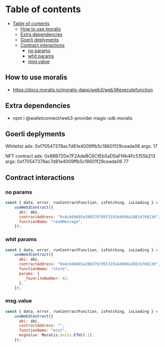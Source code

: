 # Table of contents
- [Table of contents](#table-of-contents)
  - [How to use moralis](#how-to-use-moralis)
  - [Extra dependencies](#extra-dependencies)
  - [Goerli deplyments](#goerli-deplyments)
  - [Contract interactions](#contract-interactions)
    - [no params](#no-params)
    - [whit params](#whit-params)
    - [msg.value](#msgvalue)


## How to use moralis
- https://docs.moralis.io/moralis-dapp/web3/web3#executefunction

## Extra dependencies
- npm i @walletconnect/web3-provider magic-sdk moralis

## Goerli deplyments
Whitelist
adx: 0xf70547378ac7d81e4009ffb5c18601f29ceada06
args: 17

NFT contract
adx: 0x88B72De7F2AdeBC6CfEb5aD5aFf4b4Fc5155b213
args: 0xf70547378ac7d81e4009ffb5c18601f29ceada06 77

## Contract interactions
### no params
```jsx
const { data, error, runContractFunction, isFetching, isLoading } =
    useWeb3Contract({
      abi: abi,
      contractAddress: "0xAcb69A95a280276795F2191A469da2881b70813d",
      functionName: "readMessage",
    });
```

### whit params
```jsx
const { data, error, runContractFunction, isFetching, isLoading } =
    useWeb3Contract({
      abi: abi,
      contractAddress: "0xAcb69A95a280276795F2191A469da2881b70813d",
      functionName: "store",
      params: {
        _favoriteNumber: 42,
      },
    });
```

### msg.value
```jsx
const { data, error, runContractFunction, isFetching, isLoading } =
    useWeb3Contract({
      abi: abi,
      contractAddress: "",
      functionName: "mint",
      msgValue: Moralis.Units.ETH(0.1),
    });
```
